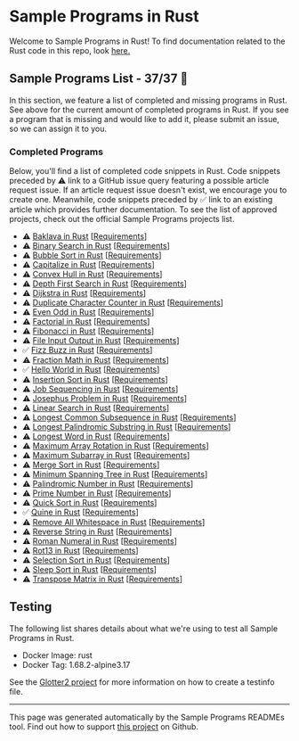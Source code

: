 # Sample Programs in Rust

Welcome to Sample Programs in Rust! To find documentation related to the Rust code in this repo, look [here.](https://sampleprograms.io/languages/rust)

## Sample Programs List - 37/37 :partying_face:

In this section, we feature a list of completed and missing programs in Rust. See above for the current amount of completed programs in Rust. If you see a program that is missing and would like to add it, please submit an issue, so we can assign it to you.

### Completed Programs

Below, you'll find a list of completed code snippets in Rust. Code snippets preceded by :warning: link to a GitHub issue query featuring a possible article request issue. If an article request issue doesn't exist, we encourage you to create one. Meanwhile, code snippets preceded by :white_check_mark: link to an existing article which provides further documentation. To see the list of approved projects, check out the official Sample Programs projects list.

- :warning: [Baklava in Rust](https://github.com//TheRenegadeCoder/sample-programs-website/issues?utf8=%E2%9C%93&q=is%3Aissue+is%3Aopen+baklava+rust) [[Requirements](https://sampleprograms.io/projects/baklava)]
- :warning: [Binary Search in Rust](https://github.com//TheRenegadeCoder/sample-programs-website/issues?utf8=%E2%9C%93&q=is%3Aissue+is%3Aopen+binary+search+rust) [[Requirements](https://sampleprograms.io/projects/binary-search)]
- :warning: [Bubble Sort in Rust](https://github.com//TheRenegadeCoder/sample-programs-website/issues?utf8=%E2%9C%93&q=is%3Aissue+is%3Aopen+bubble+sort+rust) [[Requirements](https://sampleprograms.io/projects/bubble-sort)]
- :warning: [Capitalize in Rust](https://github.com//TheRenegadeCoder/sample-programs-website/issues?utf8=%E2%9C%93&q=is%3Aissue+is%3Aopen+capitalize+rust) [[Requirements](https://sampleprograms.io/projects/capitalize)]
- :warning: [Convex Hull in Rust](https://github.com//TheRenegadeCoder/sample-programs-website/issues?utf8=%E2%9C%93&q=is%3Aissue+is%3Aopen+convex+hull+rust) [[Requirements](https://sampleprograms.io/projects/convex-hull)]
- :warning: [Depth First Search in Rust](https://github.com//TheRenegadeCoder/sample-programs-website/issues?utf8=%E2%9C%93&q=is%3Aissue+is%3Aopen+depth+first+search+rust) [[Requirements](https://sampleprograms.io/projects/depth-first-search)]
- :warning: [Dijkstra in Rust](https://github.com//TheRenegadeCoder/sample-programs-website/issues?utf8=%E2%9C%93&q=is%3Aissue+is%3Aopen+dijkstra+rust) [[Requirements](https://sampleprograms.io/projects/dijkstra)]
- :warning: [Duplicate Character Counter in Rust](https://github.com//TheRenegadeCoder/sample-programs-website/issues?utf8=%E2%9C%93&q=is%3Aissue+is%3Aopen+duplicate+character+counter+rust) [[Requirements](https://sampleprograms.io/projects/duplicate-character-counter)]
- :warning: [Even Odd in Rust](https://github.com//TheRenegadeCoder/sample-programs-website/issues?utf8=%E2%9C%93&q=is%3Aissue+is%3Aopen+even+odd+rust) [[Requirements](https://sampleprograms.io/projects/even-odd)]
- :warning: [Factorial in Rust](https://github.com//TheRenegadeCoder/sample-programs-website/issues?utf8=%E2%9C%93&q=is%3Aissue+is%3Aopen+factorial+rust) [[Requirements](https://sampleprograms.io/projects/factorial)]
- :warning: [Fibonacci in Rust](https://github.com//TheRenegadeCoder/sample-programs-website/issues?utf8=%E2%9C%93&q=is%3Aissue+is%3Aopen+fibonacci+rust) [[Requirements](https://sampleprograms.io/projects/fibonacci)]
- :warning: [File Input Output in Rust](https://github.com//TheRenegadeCoder/sample-programs-website/issues?utf8=%E2%9C%93&q=is%3Aissue+is%3Aopen+file+input+output+rust) [[Requirements](https://sampleprograms.io/projects/file-input-output)]
- :white_check_mark: [Fizz Buzz in Rust](https://sampleprograms.io/projects/fizz-buzz/rust) [[Requirements](https://sampleprograms.io/projects/fizz-buzz)]
- :warning: [Fraction Math in Rust](https://github.com//TheRenegadeCoder/sample-programs-website/issues?utf8=%E2%9C%93&q=is%3Aissue+is%3Aopen+fraction+math+rust) [[Requirements](https://sampleprograms.io/projects/fraction-math)]
- :white_check_mark: [Hello World in Rust](https://sampleprograms.io/projects/hello-world/rust) [[Requirements](https://sampleprograms.io/projects/hello-world)]
- :warning: [Insertion Sort in Rust](https://github.com//TheRenegadeCoder/sample-programs-website/issues?utf8=%E2%9C%93&q=is%3Aissue+is%3Aopen+insertion+sort+rust) [[Requirements](https://sampleprograms.io/projects/insertion-sort)]
- :warning: [Job Sequencing in Rust](https://github.com//TheRenegadeCoder/sample-programs-website/issues?utf8=%E2%9C%93&q=is%3Aissue+is%3Aopen+job+sequencing+rust) [[Requirements](https://sampleprograms.io/projects/job-sequencing)]
- :warning: [Josephus Problem in Rust](https://github.com//TheRenegadeCoder/sample-programs-website/issues?utf8=%E2%9C%93&q=is%3Aissue+is%3Aopen+josephus+problem+rust) [[Requirements](https://sampleprograms.io/projects/josephus-problem)]
- :warning: [Linear Search in Rust](https://github.com//TheRenegadeCoder/sample-programs-website/issues?utf8=%E2%9C%93&q=is%3Aissue+is%3Aopen+linear+search+rust) [[Requirements](https://sampleprograms.io/projects/linear-search)]
- :warning: [Longest Common Subsequence in Rust](https://github.com//TheRenegadeCoder/sample-programs-website/issues?utf8=%E2%9C%93&q=is%3Aissue+is%3Aopen+longest+common+subsequence+rust) [[Requirements](https://sampleprograms.io/projects/longest-common-subsequence)]
- :warning: [Longest Palindromic Substring in Rust](https://github.com//TheRenegadeCoder/sample-programs-website/issues?utf8=%E2%9C%93&q=is%3Aissue+is%3Aopen+longest+palindromic+substring+rust) [[Requirements](https://sampleprograms.io/projects/longest-palindromic-substring)]
- :warning: [Longest Word in Rust](https://github.com//TheRenegadeCoder/sample-programs-website/issues?utf8=%E2%9C%93&q=is%3Aissue+is%3Aopen+longest+word+rust) [[Requirements](https://sampleprograms.io/projects/longest-word)]
- :warning: [Maximum Array Rotation in Rust](https://github.com//TheRenegadeCoder/sample-programs-website/issues?utf8=%E2%9C%93&q=is%3Aissue+is%3Aopen+maximum+array+rotation+rust) [[Requirements](https://sampleprograms.io/projects/maximum-array-rotation)]
- :warning: [Maximum Subarray in Rust](https://github.com//TheRenegadeCoder/sample-programs-website/issues?utf8=%E2%9C%93&q=is%3Aissue+is%3Aopen+maximum+subarray+rust) [[Requirements](https://sampleprograms.io/projects/maximum-subarray)]
- :warning: [Merge Sort in Rust](https://github.com//TheRenegadeCoder/sample-programs-website/issues?utf8=%E2%9C%93&q=is%3Aissue+is%3Aopen+merge+sort+rust) [[Requirements](https://sampleprograms.io/projects/merge-sort)]
- :warning: [Minimum Spanning Tree in Rust](https://github.com//TheRenegadeCoder/sample-programs-website/issues?utf8=%E2%9C%93&q=is%3Aissue+is%3Aopen+minimum+spanning+tree+rust) [[Requirements](https://sampleprograms.io/projects/minimum-spanning-tree)]
- :warning: [Palindromic Number in Rust](https://github.com//TheRenegadeCoder/sample-programs-website/issues?utf8=%E2%9C%93&q=is%3Aissue+is%3Aopen+palindromic+number+rust) [[Requirements](https://sampleprograms.io/projects/palindromic-number)]
- :warning: [Prime Number in Rust](https://github.com//TheRenegadeCoder/sample-programs-website/issues?utf8=%E2%9C%93&q=is%3Aissue+is%3Aopen+prime+number+rust) [[Requirements](https://sampleprograms.io/projects/prime-number)]
- :warning: [Quick Sort in Rust](https://github.com//TheRenegadeCoder/sample-programs-website/issues?utf8=%E2%9C%93&q=is%3Aissue+is%3Aopen+quick+sort+rust) [[Requirements](https://sampleprograms.io/projects/quick-sort)]
- :white_check_mark: [Quine in Rust](https://sampleprograms.io/projects/quine/rust) [[Requirements](https://sampleprograms.io/projects/quine)]
- :warning: [Remove All Whitespace in Rust](https://github.com//TheRenegadeCoder/sample-programs-website/issues?utf8=%E2%9C%93&q=is%3Aissue+is%3Aopen+remove+all+whitespace+rust) [[Requirements](https://sampleprograms.io/projects/remove-all-whitespace)]
- :warning: [Reverse String in Rust](https://github.com//TheRenegadeCoder/sample-programs-website/issues?utf8=%E2%9C%93&q=is%3Aissue+is%3Aopen+reverse+string+rust) [[Requirements](https://sampleprograms.io/projects/reverse-string)]
- :warning: [Roman Numeral in Rust](https://github.com//TheRenegadeCoder/sample-programs-website/issues?utf8=%E2%9C%93&q=is%3Aissue+is%3Aopen+roman+numeral+rust) [[Requirements](https://sampleprograms.io/projects/roman-numeral)]
- :warning: [Rot13 in Rust](https://github.com//TheRenegadeCoder/sample-programs-website/issues?utf8=%E2%9C%93&q=is%3Aissue+is%3Aopen+rot13+rust) [[Requirements](https://sampleprograms.io/projects/rot13)]
- :warning: [Selection Sort in Rust](https://github.com//TheRenegadeCoder/sample-programs-website/issues?utf8=%E2%9C%93&q=is%3Aissue+is%3Aopen+selection+sort+rust) [[Requirements](https://sampleprograms.io/projects/selection-sort)]
- :warning: [Sleep Sort in Rust](https://github.com//TheRenegadeCoder/sample-programs-website/issues?utf8=%E2%9C%93&q=is%3Aissue+is%3Aopen+sleep+sort+rust) [[Requirements](https://sampleprograms.io/projects/sleep-sort)]
- :warning: [Transpose Matrix in Rust](https://github.com//TheRenegadeCoder/sample-programs-website/issues?utf8=%E2%9C%93&q=is%3Aissue+is%3Aopen+transpose+matrix+rust) [[Requirements](https://sampleprograms.io/projects/transpose-matrix)]

## Testing

The following list shares details about what we're using to test all Sample Programs in Rust.

- Docker Image: rust
- Docker Tag: 1.68.2-alpine3.17

See the [Glotter2 project](https://github.com/rzuckerm/glotter2) for more information on how to create a testinfo file.

***

This page was generated automatically by the Sample Programs READMEs tool. Find out how to support [this project](https://github.com/TheRenegadeCoder/sample-programs-readmes) on Github.